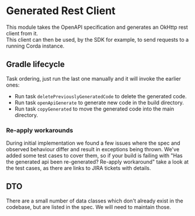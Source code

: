 # Generated Rest Client

This module takes the OpenAPI specification and generates an OkHttp rest client from it.  
This client can then be used, by the SDK for example, to send requests to a running Corda instance.

## Gradle lifecycle

Task ordering, just run the last one manually and it will invoke the earlier ones:
- Run task `deletePreviouslyGeneratedCode` to delete the generated code.
- Run task `openApiGenerate` to generate new code in the build directory.
- Run task `copyGenerated` to move the generated code into the main directory.

### Re-apply workarounds

During initial implementation we found a few issues where the spec and observed behaviour differ and result in exceptions being thrown. 
We've added some test cases to cover them, so if your build is failing with "Has the generated api been re-generated? Re-apply workaround"
take a look at the test cases, as there are links to JIRA tickets with details.  

## DTO

There are a small number of data classes which don't already exist in the codebase, but are listed in the spec. We will need to maintain those.
